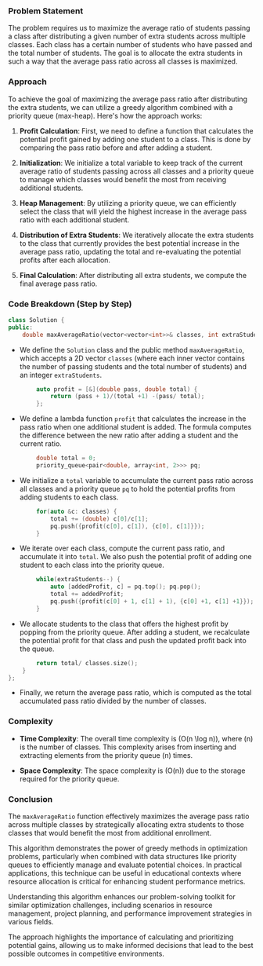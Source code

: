 ### Problem Statement

The problem requires us to maximize the average ratio of students passing a class after distributing a given number of extra students across multiple classes. Each class has a certain number of students who have passed and the total number of students. The goal is to allocate the extra students in such a way that the average pass ratio across all classes is maximized.

### Approach

To achieve the goal of maximizing the average pass ratio after distributing the extra students, we can utilize a greedy algorithm combined with a priority queue (max-heap). Here's how the approach works:

1. **Profit Calculation**: First, we need to define a function that calculates the potential profit gained by adding one student to a class. This is done by comparing the pass ratio before and after adding a student.

2. **Initialization**: We initialize a total variable to keep track of the current average ratio of students passing across all classes and a priority queue to manage which classes would benefit the most from receiving additional students.

3. **Heap Management**: By utilizing a priority queue, we can efficiently select the class that will yield the highest increase in the average pass ratio with each additional student.

4. **Distribution of Extra Students**: We iteratively allocate the extra students to the class that currently provides the best potential increase in the average pass ratio, updating the total and re-evaluating the potential profits after each allocation.

5. **Final Calculation**: After distributing all extra students, we compute the final average pass ratio.

### Code Breakdown (Step by Step)

```cpp
class Solution {
public:
    double maxAverageRatio(vector<vector<int>>& classes, int extraStudents) {
```
- We define the `Solution` class and the public method `maxAverageRatio`, which accepts a 2D vector `classes` (where each inner vector contains the number of passing students and the total number of students) and an integer `extraStudents`.

```cpp
        auto profit = [&](double pass, double total) {
            return (pass + 1)/(total +1) -(pass/ total);
        };
```
- We define a lambda function `profit` that calculates the increase in the pass ratio when one additional student is added. The formula computes the difference between the new ratio after adding a student and the current ratio.

```cpp
        double total = 0;
        priority_queue<pair<double, array<int, 2>>> pq;
```
- We initialize a `total` variable to accumulate the current pass ratio across all classes and a priority queue `pq` to hold the potential profits from adding students to each class.

```cpp
        for(auto &c: classes) {
            total += (double) c[0]/c[1];
            pq.push({profit(c[0], c[1]), {c[0], c[1]}});
        }
```
- We iterate over each class, compute the current pass ratio, and accumulate it into `total`. We also push the potential profit of adding one student to each class into the priority queue.

```cpp
        while(extraStudents--) {
            auto [addedProfit, c] = pq.top(); pq.pop();
            total += addedProfit;
            pq.push({profit(c[0] + 1, c[1] + 1), {c[0] +1, c[1] +1}});
        }
```
- We allocate students to the class that offers the highest profit by popping from the priority queue. After adding a student, we recalculate the potential profit for that class and push the updated profit back into the queue.

```cpp
        return total/ classes.size();
    }
};
```
- Finally, we return the average pass ratio, which is computed as the total accumulated pass ratio divided by the number of classes.

### Complexity

- **Time Complexity**: The overall time complexity is \(O(n \log n)\), where \(n\) is the number of classes. This complexity arises from inserting and extracting elements from the priority queue \(n\) times.

- **Space Complexity**: The space complexity is \(O(n)\) due to the storage required for the priority queue.

### Conclusion

The `maxAverageRatio` function effectively maximizes the average pass ratio across multiple classes by strategically allocating extra students to those classes that would benefit the most from additional enrollment. 

This algorithm demonstrates the power of greedy methods in optimization problems, particularly when combined with data structures like priority queues to efficiently manage and evaluate potential choices. In practical applications, this technique can be useful in educational contexts where resource allocation is critical for enhancing student performance metrics.

Understanding this algorithm enhances our problem-solving toolkit for similar optimization challenges, including scenarios in resource management, project planning, and performance improvement strategies in various fields. 

The approach highlights the importance of calculating and prioritizing potential gains, allowing us to make informed decisions that lead to the best possible outcomes in competitive environments.